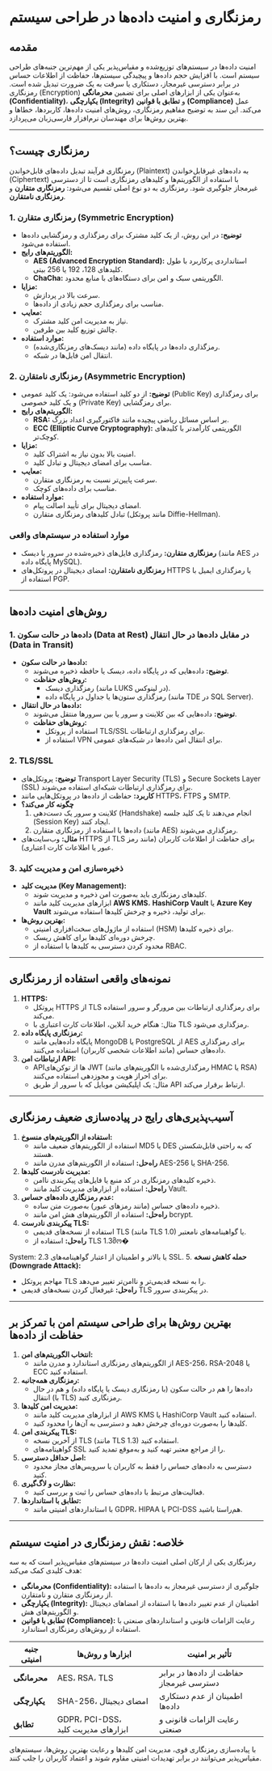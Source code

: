 # رمزنگاری و امنیت داده‌ها در طراحی سیستم

## مقدمه
امنیت داده‌ها در سیستم‌های توزیع‌شده و مقیاس‌پذیر یکی از مهم‌ترین جنبه‌های طراحی سیستم است. با افزایش حجم داده‌ها و پیچیدگی سیستم‌ها، حفاظت از اطلاعات حساس در برابر دسترسی غیرمجاز، دستکاری یا سرقت به یک ضرورت تبدیل شده است. رمزنگاری (Encryption) به‌عنوان یکی از ابزارهای اصلی برای تضمین **محرمانگی (Confidentiality)**، **یکپارچگی (Integrity)** و **تطابق با قوانین (Compliance)** عمل می‌کند. این سند به توضیح مفاهیم رمزنگاری، روش‌های امنیت داده‌ها، کاربردها، خطاها و بهترین روش‌ها برای مهندسان نرم‌افزار فارسی‌زبان می‌پردازد.

---

## رمزنگاری چیست؟

رمزنگاری فرآیند تبدیل داده‌های قابل‌خواندن (Plaintext) به داده‌های غیرقابل‌خواندن (Ciphertext) با استفاده از الگوریتم‌ها و کلیدهای رمزنگاری است تا از دسترسی غیرمجاز جلوگیری شود. رمزنگاری به دو نوع اصلی تقسیم می‌شود: **رمزنگاری متقارن** و **رمزنگاری نامتقارن**.

### 1. رمزنگاری متقارن (Symmetric Encryption)
- **توضیح:** در این روش، از یک کلید مشترک برای رمزگذاری و رمزگشایی داده‌ها استفاده می‌شود.
- **الگوریتم‌های رایج:** 
  - **AES (Advanced Encryption Standard):** استانداردی پرکاربرد با طول کلیدهای 128، 192 یا 256 بیتی.
  - **ChaCha:** الگوریتمی سبک و امن برای دستگاه‌های با منابع محدود.
- **مزایا:**
  - سرعت بالا در پردازش.
  - مناسب برای رمزگذاری حجم زیادی از داده‌ها.
- **معایب:**
  - نیاز به مدیریت امن کلید مشترک.
  - چالش توزیع کلید بین طرفین.
- **موارد استفاده:**
  - رمزگذاری داده‌ها در پایگاه داده (مانند دیسک‌های رمزنگاری‌شده).
  - انتقال امن فایل‌ها در شبکه.

### 2. رمزنگاری نامتقارن (Asymmetric Encryption)
- **توضیح:** از دو کلید استفاده می‌شود: یک کلید عمومی (Public Key) برای رمزگذاری و یک کلید خصوصی (Private Key) برای رمزگشایی.
- **الگوریتم‌های رایج:**
  - **RSA:** بر اساس مسائل ریاضی پیچیده مانند فاکتورگیری اعداد بزرگ.
  - **ECC (Elliptic Curve Cryptography):** الگوریتمی کارآمدتر با کلیدهای کوچک‌تر.
- **مزایا:**
  - امنیت بالا بدون نیاز به اشتراک کلید.
  - مناسب برای امضای دیجیتال و تبادل کلید.
- **معایب:**
  - سرعت پایین‌تر نسبت به رمزنگاری متقارن.
  - مناسب برای داده‌های کوچک.
- **موارد استفاده:**
  - امضای دیجیتال برای تأیید اصالت پیام.
  - تبادل کلیدهای رمزنگاری متقارن (مانند پروتکل Diffie-Hellman).

### موارد استفاده در سیستم‌های واقعی
- **رمزنگاری متقارن:** رمزگذاری فایل‌های ذخیره‌شده در سرور یا دیسک (مانند AES در پایگاه داده MySQL).
- **رمزنگاری نامتقارن:** امضای دیجیتال در پروتکل‌های HTTPS یا رمزگذاری ایمیل با استفاده از PGP.

---

## روش‌های امنیت داده‌ها

### 1. داده‌ها در حالت سکون (Data at Rest) در مقابل داده‌ها در حال انتقال (Data in Transit)
- **داده‌ها در حالت سکون:**
  - **توضیح:** داده‌هایی که در پایگاه داده، دیسک یا حافظه ذخیره می‌شوند.
  - **روش‌های حفاظت:**
    - رمزگذاری دیسک (مانند LUKS در لینوکس).
    - رمزگذاری ستون‌ها یا جداول در پایگاه داده (مانند TDE در SQL Server).
- **داده‌ها در حال انتقال:**
  - **توضیح:** داده‌هایی که بین کلاینت و سرور یا بین سرورها منتقل می‌شوند.
  - **روش‌های حفاظت:**
    - استفاده از پروتکل TLS/SSL برای رمزگذاری ارتباطات.
    - استفاده از VPN برای انتقال امن داده‌ها در شبکه‌های عمومی.

### 2. TLS/SSL
- **توضیح:** پروتکل‌های Transport Layer Security (TLS) و Secure Sockets Layer (SSL) برای رمزگذاری ارتباطات شبکه‌ای استفاده می‌شوند.
- **کاربرد:** حفاظت از داده‌ها در پروتکل‌هایی مانند HTTPS، FTPS و SMTP.
- **چگونه کار می‌کند؟**
  1. کلاینت و سرور یک دست‌دهی (Handshake) انجام می‌دهند تا یک کلید جلسه (Session Key) ایجاد کنند.
  2. داده‌ها با استفاده از رمزنگاری متقارن (مانند AES) رمزگذاری می‌شوند.
- **مثال:** وب‌سایت‌های HTTPS از TLS برای حفاظت از اطلاعات کاربران (مانند رمز عبور یا اطلاعات کارت اعتباری).

### 3. ذخیره‌سازی امن و مدیریت کلید
- **مدیریت کلید (Key Management):**
  - کلیدهای رمزنگاری باید به‌صورت امن ذخیره و مدیریت شوند.
  - ابزارهای مدیریت کلید مانند **AWS KMS**، **HashiCorp Vault** یا **Azure Key Vault** برای تولید، ذخیره و چرخش کلیدها استفاده می‌شوند.
- **بهترین روش‌ها:**
  - استفاده از ماژول‌های سخت‌افزاری امنیتی (HSM) برای ذخیره کلیدها.
  - چرخش دوره‌ای کلیدها برای کاهش ریسک.
  - محدود کردن دسترسی به کلیدها با استفاده از RBAC.

---

## نمونه‌های واقعی استفاده از رمزنگاری

1. **HTTPS:**
   - پروتکل HTTPS از TLS برای رمزگذاری ارتباطات بین مرورگر و سرور استفاده می‌کند.
   - مثال: هنگام خرید آنلاین، اطلاعات کارت اعتباری با TLS رمزگذاری می‌شود.
2. **رمزنگاری پایگاه داده:**
   - پایگاه داده‌هایی مانند MongoDB یا PostgreSQL از AES برای رمزگذاری داده‌های حساس (مانند اطلاعات شخصی کاربران) استفاده می‌کنند.
3. **ارتباطات امن API:**
   - APIها از توکن‌های JWT (رمزگذاری‌شده با الگوریتم‌های مانند HMAC یا RSA) برای احراز هویت و مجوزدهی استفاده می‌کنند.
   - مثال: یک اپلیکیشن موبایل که با سرور از طریق API ارتباط برقرار می‌کند.

---

## آسیب‌پذیری‌های رایج در پیاده‌سازی ضعیف رمزنگاری

1. **استفاده از الگوریتم‌های منسوخ:**
   - استفاده از الگوریتم‌های ضعیف مانند MD5 یا DES که به راحتی قابل‌شکستن هستند.
   - **راه‌حل:** استفاده از الگوریتم‌های مدرن مانند AES-256 یا SHA-256.
2. **مدیریت نادرست کلیدها:**
   - ذخیره کلیدهای رمزنگاری در کد منبع یا فایل‌های پیکربندی ناامن.
   - **راه‌حل:** استفاده از ابزارهای مدیریت کلید مانند Vault.
3. **عدم رمزنگاری داده‌های حساس:**
   - ذخیره داده‌های حساس (مانند رمزهای عبور) به‌صورت متن ساده.
   - **راه‌حل:** استفاده از الگوریتم‌های هش امن مانند bcrypt.
4. **پیکربندی نادرست TLS:**
   - استفاده از نسخه‌های قدیمی TLS (مانند TLS 1.0) یا گواهینامه‌های نامعتبر.
   - **راه‌حل:** استفاده از TLS 1.3მო�

System: 2.3 یا بالاتر و اطمینان از اعتبار گواهینامه‌های SSL.
5. **حمله کاهش نسخه (Downgrade Attack):**
   - مهاجم پروتکل TLS را به نسخه قدیمی‌تر و ناامن‌تر تغییر می‌دهد.
   - **راه‌حل:** غیرفعال کردن نسخه‌های قدیمی TLS در پیکربندی سرور.

---

## بهترین روش‌ها برای طراحی سیستم امن با تمرکز بر حفاظت از داده‌ها

1. **انتخاب الگوریتم‌های امن:**
   - از الگوریتم‌های رمزنگاری استاندارد و مدرن مانند AES-256، RSA-2048 یا ECC استفاده کنید.
2. **رمزنگاری همه‌جانبه:**
   - داده‌ها را هم در حالت سکون (با رمزنگاری دیسک یا پایگاه داده) و هم در حال انتقال (با TLS) رمزنگاری کنید.
3. **مدیریت امن کلیدها:**
   - از ابزارهای مدیریت کلید مانند AWS KMS یا HashiCorp Vault استفاده کنید.
   - کلیدها را به‌صورت دوره‌ای چرخش دهید و دسترسی به آن‌ها را محدود کنید.
4. **پیکربندی امن TLS:**
   - از آخرین نسخه TLS (مانند TLS 1.3) استفاده کنید.
   - گواهینامه‌های SSL را از مراجع معتبر تهیه کنید و به‌موقع تمدید کنید.
5. **اصل حداقل دسترسی:**
   - دسترسی به داده‌های حساس را فقط به کاربران یا سرویس‌های مجاز محدود کنید.
6. **نظارت و لاگ‌گیری:**
   - فعالیت‌های مرتبط با داده‌های حساس را ثبت و بررسی کنید.
7. **تطابق با استانداردها:**
   - با استانداردهای امنیتی مانند GDPR، HIPAA یا PCI-DSS هم‌راستا باشید.

---

## خلاصه: نقش رمزنگاری در امنیت سیستم

رمزنگاری یکی از ارکان اصلی امنیت داده‌ها در سیستم‌های مقیاس‌پذیر است که به سه هدف کلیدی کمک می‌کند:
- **محرمانگی (Confidentiality):** جلوگیری از دسترسی غیرمجاز به داده‌ها با استفاده از رمزنگاری متقارن و نامتقارن.
- **یکپارچگی (Integrity):** اطمینان از عدم تغییر داده‌ها با استفاده از امضاهای دیجیتال و الگوریتم‌های هش.
- **تطابق با قوانین (Compliance):** رعایت الزامات قانونی و استانداردهای صنعتی با استفاده از روش‌های رمزنگاری استاندارد.

| جنبه امنیتی        | ابزارها و روش‌ها                              | تأثیر بر امنیت                             |
|---------------------|---------------------------------------------|-------------------------------------------|
| **محرمانگی**       | AES، RSA، TLS                              | حفاظت از داده‌ها در برابر دسترسی غیرمجاز |
| **یکپارچگی**       | SHA-256، امضای دیجیتال                     | اطمینان از عدم دستکاری داده‌ها           |
| **تطابق**          | GDPR، PCI-DSS، ابزارهای مدیریت کلید        | رعایت الزامات قانونی و صنعتی             |

با پیاده‌سازی رمزنگاری قوی، مدیریت امن کلیدها و رعایت بهترین روش‌ها، سیستم‌های مقیاس‌پذیر می‌توانند در برابر تهدیدات امنیتی مقاوم شوند و اعتماد کاربران را جلب کنند.